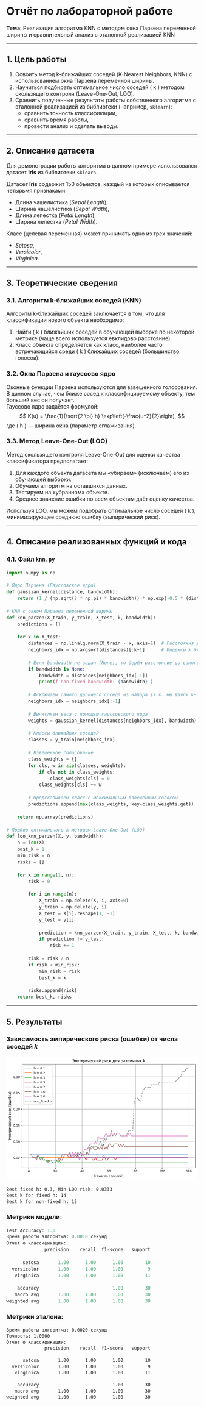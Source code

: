 # Отчёт по лабораторной работе  
**Тема**: Реализация алгоритма KNN с методом окна Парзена переменной ширины и сравнительный анализ с эталонной реализацией KNN

---

## 1. Цель работы
1. Освоить метод k-ближайших соседей (K-Nearest Neighbors, KNN) с использованием окна Парзена переменной ширины.
2. Научиться подбирать оптимальное число соседей \( k \) методом скользящего контроля (Leave-One-Out, LOO).
3. Сравнить полученные результаты работы собственного алгоритма с эталонной реализацией из библиотеки (например, `sklearn`):
   - сравнить точность классификации,
   - сравнить время работы,
   - провести анализ и сделать выводы.

---

## 2. Описание датасета
Для демонстрации работы алгоритма в данном примере использовался датасет **Iris** из библиотеки `sklearn`.  

Датасет **Iris** содержит 150 объектов, каждый из которых описывается четырьмя признаками:
- Длина чашелистика (*Sepal Length*),
- Ширина чашелистика (*Sepal Width*),
- Длина лепестка (*Petal Length*),
- Ширина лепестка (*Petal Width*).

Класс (целевая переменная) может принимать одно из трех значений:  
- *Setosa*,  
- *Versicolor*,  
- *Virginica*.

---

## 3. Теоретические сведения

### 3.1. Алгоритм k-ближайших соседей (KNN)
Алгоритм k-ближайших соседей заключается в том, что для классификации нового объекта необходимо:
1. Найти \( k \) ближайших соседей в обучающей выборке по некоторой метрике (чаще всего используется евклидово расстояние).
2. Класс объекта определяется как класс, наиболее часто встречающийся среди \( k \) ближайших соседей (большинство голосов).

### 3.2. Окна Парзена и гауссово ядро
Оконные функции Парзена используются для взвешенного голосования. В данном случае, чем ближе сосед к классифицируемому объекту, тем больший вес он получает.  
Гауссово ядро задаётся формулой:
$$
K(u) = \frac{1}{\sqrt{2 \pi} h} \exp\left(-\frac{u^2}{2}\right),
$$
где \( h \) — ширина окна (параметр сглаживания).

### 3.3. Метод Leave-One-Out (LOO)
Метод скользящего контроля Leave-One-Out для оценки качества классификатора предполагает:
1. Для каждого объекта датасета мы «убираем» (исключаем) его из обучающей выборки.
2. Обучаем алгоритм на оставшихся данных.
3. Тестируем на «убранном» объекте.
4. Среднее значение ошибки по всем объектам даёт оценку качества.

Используя LOO, мы можем подобрать оптимальное число соседей \( k \), минимизирующее среднюю ошибку (эмпирический риск).

---

## 4. Описание реализованных функций и кода

### 4.1. Файл `knn.py`
```python
import numpy as np

# Ядро Парзена (Гауссовское ядро)
def gaussian_kernel(distance, bandwidth):
    return (1 / (np.sqrt(2 * np.pi) * bandwidth)) * np.exp(-0.5 * (distance / bandwidth) ** 2)

# KNN с окном Парзена переменной ширины
def knn_parzen(X_train, y_train, X_test, k, bandwidth):
    predictions = []
    
    for x in X_test:
        distances = np.linalg.norm(X_train - x, axis=1)  # Расстояния до всех точек обучения
        neighbors_idx = np.argsort(distances)[:k+1]      # Индексы k ближайших соседей
        
        # Если bandwidth не задан (None), то берём расстояние до самого далёкого соседа из первых k
        if bandwidth is None:
            bandwidth = distances[neighbors_idx[-1]]
            print(f'non fixed bandwidth: {bandwidth}')

        # Исключаем самого дальнего соседа из набора (т.к. мы взяли k+1)
        neighbors_idx = neighbors_idx[:-1]
        
        # Вычисляем веса с помощью гауссовского ядра
        weights = gaussian_kernel(distances[neighbors_idx], bandwidth)
        
        # Классы ближайших соседей
        classes = y_train[neighbors_idx]
        
        # Взвешенное голосование
        class_weights = {}
        for cls, w in zip(classes, weights):
            if cls not in class_weights:
                class_weights[cls] = 0
            class_weights[cls] += w
        
        # Предсказываем класс с максимальным взвешенным голосом
        predictions.append(max(class_weights, key=class_weights.get))
    
    return np.array(predictions)

# Подбор оптимального k методом Leave-One-Out (LOO)
def loo_knn_parzen(X, y, bandwidth):
    n = len(X)
    best_k = 1
    min_risk = n
    risks = []

    for k in range(1, n):
        risk = 0
        
        for i in range(n):
            X_train = np.delete(X, i, axis=0)
            y_train = np.delete(y, i)
            X_test = X[i].reshape(1, -1)
            y_test = y[i]
            
            prediction = knn_parzen(X_train, y_train, X_test, k, bandwidth)
            if prediction != y_test:
                risk += 1
        
        risk = risk / n
        if risk < min_risk:
            min_risk = risk
            best_k = k

        risks.append(risk)
    return best_k, risks
```
---
## 5. Результаты
### Зависимость эмпирического риска (ошибки) от числа соседей $k$
![График эмпирического риска](k_risk.png)
```
Best fixed h: 0.3, Min LOO risk: 0.0333
Best k for fixed h: 14
Best k for non-fixed h: 15
```
### Метрики модели:
```python
Test Accuracy: 1.0
Время работы алгоритма: 0.0010 секунд
Отчет о классификации:
              precision    recall  f1-score   support

      setosa       1.00      1.00      1.00        10
  versicolor       1.00      1.00      1.00         9
   virginica       1.00      1.00      1.00        11

    accuracy                           1.00        30
   macro avg       1.00      1.00      1.00        30
weighted avg       1.00      1.00      1.00        30

```
### Метрики эталона:
```
Время работы алгоритма: 0.0020 секунд
Точность: 1.0000
Отчет о классификации:
              precision    recall  f1-score   support

      setosa       1.00      1.00      1.00        10
  versicolor       1.00      1.00      1.00         9
   virginica       1.00      1.00      1.00        11

    accuracy                           1.00        30
   macro avg       1.00      1.00      1.00        30
weighted avg       1.00      1.00      1.00        30
```